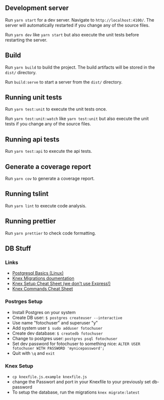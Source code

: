 ## Development server

Run `yarn start` for a dev server. Navigate to `http://localhost:4100/`. The server will automatically restarted if you change any of the source files.

Run `yarn dev` like `yarn start` but also execute the unit tests before restarting the server.

## Build

Run `yarn build` to build the project. The build artifacts will be stored in the `dist/` directory.

Run `build:serve` to start a server from the `dist/` directory.

## Running unit tests

Run `yarn test:unit` to execute the unit tests once.

Run `yarn test:unit:watch` like `yarn test:unit` but also execute the unit tests if you change any of the source files.

## Running api tests

Run `yarn test:api` to execute the api tests.

## Generate a coverage report

Run `yarn cov` to generate a coverage report.

## Running tslint

Run `yarn lint` to execute code analysis.

## Running prettier

Run `yarn prettier` to check code formatting.

## DB Stuff
### Links
- [Postgresql Basics (Linux)](https://www.digitalocean.com/community/tutorials/how-to-install-and-use-postgresql-on-ubuntu-18-04)
- [Knex Migrations doumentation](https://knexjs.org/#Migrations-CLI)
- [Knex Setup Cheat Sheet (we don't use Express!)](https://gist.github.com/laurenfazah/e0b0033cdc40a313d4710cc04e654556)
- [Knex Commands Cheat Sheet](https://devhints.io/knex)

### Postrges Setup
- Install Postgres on your system
- Create DB user: `$ postgres createuser --interactive`
- Use name "fotochuser" and superuser "y"
- Add system user `$ sudo adduser fotochuser`
- Create dev database: `$ createdb fotochuser`
- Change to postgres user: `postgres psql fotochuser`
- Set dev password for fotochuser to something nice: `ALTER USER fotochuser WITH PASSWORD 'mynicepassword';`
- Quit with `\q` and `exit`

### Knex Setup
- `cp knexfile.js.example knexfile.js`
- change the Passwort and port in your Knexfile to your previously set db-password
- To setup the database, run the migrations `knex migrate:latest`
